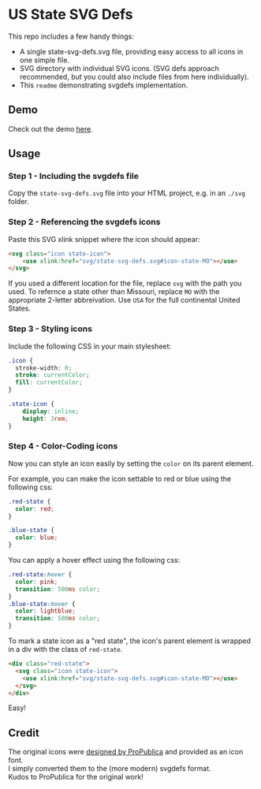 # US State SVG Defs

This repo includes a few handy things:

+ A single state-svg-defs.svg file, providing easy access to all icons in one simple file.
+ SVG directory with individual SVG icons. (SVG defs approach recommended, but you could also include files from here individually).
+ This `readme` demonstrating svgdefs implementation.

## Demo
Check out the demo [here](https://coryetzkorn.github.io/state-svg-defs/).

## Usage

### Step 1 - Including the svgdefs file
Copy the `state-svg-defs.svg` file into your HTML project, e.g. in an `./svg` folder.

### Step 2 - Referencing the svgdefs icons

Paste this SVG xlink snippet where the icon should appear:

```html
<svg class="icon state-icon">
    <use xlink:href="svg/state-svg-defs.svg#icon-state-MO"></use>
</svg>
```

If you used a different location for the file, replace `svg` with the path you used. To refernce a state other than Missouri, replace `MO` with the appropriate 2-letter abbreivation. Use `USA` for the full continental United States.

### Step 3 - Styling icons

Include the following CSS in your main stylesheet:

```css
.icon {
  stroke-width: 0;
  stroke: currentColor;
  fill: currentColor;
}

.state-icon {
    display: inline;
    height: 3rem;
}
```

### Step 4 - Color-Coding icons

Now you can style an icon easily by setting the `color` on its parent element.

For example, you can make the icon settable to red or blue using the following css:

```css
.red-state {
  color: red;
}

.blue-state {
  color: blue;
}
```

You can apply a hover effect using the following css:

```css
.red-state:hover {
  color: pink;
  transition: 500ms color;
}
.blue-state:hover {
  color: lightblue;
  transition: 500ms color;
}
```

To mark a state icon as a "red state", the icon's parent element is wrapped in a div with the class of `red-state`.

```html
<div class="red-state">
  <svg class="icon state-icon">
    <use xlink:href="svg/state-svg-defs.svg#icon-state-MO"></use>
  </svg>
</div>
```

Easy!

## Credit
The original icons were [designed by ProPublica](https://github.com/propublica/stateface) and provided as an icon font.  
I simply converted them to the (more modern) svgdefs format.  
Kudos to ProPublica for the original work!